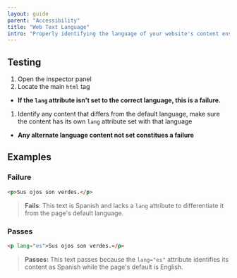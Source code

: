 ```yaml
---
layout: guide
parent: "Accessibility"
title: "Web Text Language"
intro: "Properly identifying the language of your website's content ensures Assistive Technology (AT) correctly interacts with your site. AT has great support for a wide variety of foreign languages, but they will need to know when the language differs from the page's default."
---
```


## Testing

1. Open the inspector panel
1. Locate the main ```html``` tag
  * __If the ```lang``` attribute isn't set to the correct language, this is a failure.__
1. Identify any content that differs from the default language, make sure the content has its own ```lang``` attribute set with that language
  * __Any alternate language content not set constitues a failure__

## Examples

### Failure

```html
<p>Sus ojos son verdes.</p>
```

> **Fails**: This text is Spanish and lacks a ```lang``` attribute to differentiate it from the page's default language.

### Passes

```html
<p lang="es">Sus ojos son verdes.</p>
```
> **Passes:** This text passes because the ```lang="es"``` attribute identifies its content as Spanish while the page's default is English.
